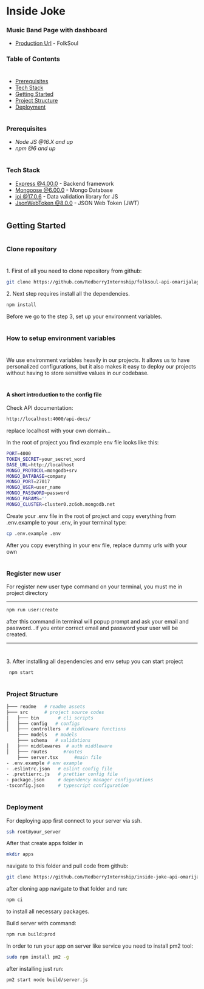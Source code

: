 # Inside Joke

### Music Band Page with dashboard

- [Production Url](https://github.com/RedberryInternship/folksoul-api-omarijalagania.git) - FolkSoul

### Table of Contents

#

- [Prerequisites](#prerequisites)
- [Tech Stack](#tech-stack)
- [Getting Started](#getting-started)
- [Project Structure](#project-structure)
- [Deployment](#deployment)

#

### Prerequisites

- _Node JS @16.X and up_
- _npm @6 and up_

#

### Tech Stack

- [Express @4.00.0](https://expressjs.com/) - Backend framework
- [Mongoose @6.00.0](http://mongodb.com/) - Mongo Database
- [joi @17.0.6](https://github.com/sideway/joi) - Data validation library for JS
- [JsonWebToken @8.0.0](https://github.com/auth0/node-jsonwebtoken#readme) - JSON Web Token (JWT)

#

## Getting Started

#

### Clone repository

#

1\. First of all you need to clone repository from github:

```sh
git clone https://github.com/RedberryInternship/folksoul-api-omarijalagania.git
```

2\. Next step requires install all the dependencies.

```sh
npm install
```

Before we go to the step 3, set up your environment variables.

#

### How to setup environment variables

#

</hr>
<p style="margin: 10px 0"> We use environment variables heavily in our projects. It allows us to have personalized configurations, but it also makes it easy to deploy our projects without having to store sensitive values in our codebase.</p>

#

#### A short introduction to the config file

Check API documentation:

```sh
http://localhost:4000/api-docs/
```

replace localhost with your own domain...

<p>In the root of project you find example env file looks like this:</p>

```sh
PORT=4000
TOKEN_SECRET=your_secret_word
BASE_URL=http://localhost
MONGO_PROTOCOL=mongodb+srv
MONGO_DATABASE=company
MONGO_PORT=27017
MONGO_USER=user_name
MONGO_PASSWORD=password
MONGO_PARAMS=''
MONGO_CLUSTER=cluster0.zc6oh.mongodb.net
```

<p>Create your .env file in the root of project and copy everything from .env.example to your .env, in your terminal type:</p>

```sh
cp .env.example .env
```

<P>After you copy everything in your env file, replace dummy urls with your own</p>

#

### Register new user

For register new user type command on your terminal, you must me in project directory

---

```sh
npm run user:create
```

after this command in terminal will popup prompt and ask your email and password...if you enter correct email and password your user will be created.

---

#

3\. After installing all dependencies and env setup you can start project

```
 npm start

```

#

### Project Structure

```bash
├─── readme   # readme assets
├─── src      # project source codes
│   ├─── bin       # cli scripts
│   ├─── config   # configs
│   ├─── controllers  # middleware functions
    ├─── models   # models
    ├─── schema   # validations
│   ├─── middlewares  # auth middleware
│   ├─── routes      #routes
    ├─── server.tsx      #main file
- .env.example # env example
- .eslintrc.json   # eslint config file
- .prettierrc.js   # prettier config file
- package.json     # dependency manager configurations
-tsconfig.json     # typescript configuration

```

#

### Deployment

For deploying app first connect to your server via ssh.

```sh
ssh root@your_server
```

After that create apps folder in

```sh
mkdir apps
```

navigate to this folder and pull code from github:

```sh
git clone https://github.com/RedberryInternship/inside-joke-api-omarijalagania.git
```

after cloning app navigate to that folder and run:

```sh
npm ci
```

to install all necessary packages.

Build server with command:

```sh
npm run build:prod
```

In order to run your app on server like service you need to install pm2 tool:

```sh
sudo npm install pm2 -g
```

after installing just run:

```sh
pm2 start node build/server.js
```
